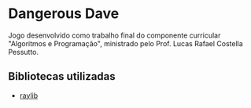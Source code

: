 # Dangerous Dave

Jogo desenvolvido como trabalho final do componente curricular "Algoritmos e Programação", ministrado pelo Prof. Lucas Rafael Costella Pessutto.

## Bibliotecas utilizadas
- [raylib](https://www.raylib.com/)